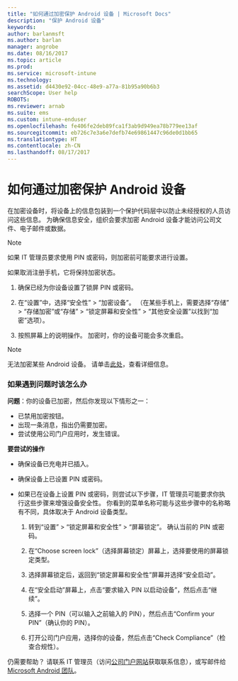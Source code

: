 ```yaml
---
title: "如何通过加密保护 Android 设备 | Microsoft Docs"
description: "保护 Android 设备"
keywords: 
author: barlanmsft
ms.author: barlan
manager: angrobe
ms.date: 08/16/2017
ms.topic: article
ms.prod: 
ms.service: microsoft-intune
ms.technology: 
ms.assetid: d4430e92-04cc-48e9-a77a-81b95a90b6b3
searchScope: User help
ROBOTS: 
ms.reviewer: arnab
ms.suite: ems
ms.custom: intune-enduser
ms.openlocfilehash: fe406fe2deb89fca1f3ab9d949ea78b779ee13af
ms.sourcegitcommit: eb726c7e3a6e7defb74e69861447c96de0d1bb65
ms.translationtype: HT
ms.contentlocale: zh-CN
ms.lasthandoff: 08/17/2017
---
```

# <a name="how-to-protect-your-android-device-using-encryption"></a>如何通过加密保护 Android 设备

在加密设备时，将设备上的信息包装到一个保护代码层中以防止未经授权的人员访问这些信息。 为确保信息安全，组织会要求加密 Android 设备才能访问公司文件、电子邮件或数据。

> [!Note]
> 如果 IT 管理员要求使用 PIN 或密码，则加密前可能要求进行设置。

如果取消注册手机，它将保持加密状态。

1.  确保已经为你设备设置了锁屏 PIN 或密码。

2.  在“设置”中，选择“安全性” > “加密设备”。
    （在某些手机上，需要选择“存储” > “存储加密”或“存储” > “锁定屏幕和安全性” > “其他安全设置”以找到“加密”选项）。

3.  按照屏幕上的说明操作。 加密时，你的设备可能会多次重启。

> [!Note]
> 无法加密某些 Android 设备。 请单击[此处](your-device-appears-encrypted-but-cp-says-otherwise-android.md)，查看详细信息。

### <a name="what-to-do-if-you-have-issues"></a>如果遇到问题时该怎么办
**问题**：你的设备已加密，然后你发现以下情形之一：

- 已禁用加密按钮。
- 出现一条消息，指出仍需要加密。
- 尝试使用公司门户应用时，发生错误。

**要尝试的操作**

- 确保设备已充电并已插入。
- 确保设备上已设置 PIN 或密码。
- 如果已在设备上设置 PIN 或密码，则尝试以下步骤，IT 管理员可能要求你执行这些步骤来增强设备安全性。 你看到的菜单名称可能与这些步骤中的名称略有不同，具体取决于 Android 设备类型。

    1. 转到“设置” > “锁定屏幕和安全性” > “屏幕锁定”。 确认当前的 PIN 或密码。

    2. 在“Choose screen lock”（选择屏幕锁定）屏幕上，选择要使用的屏幕锁定类型。 

    3. 选择屏幕锁定后，返回到“锁定屏幕和安全性”屏幕并选择“安全启动”。 
    
    4. 在“安全启动”屏幕上，点击“要求输入 PIN 以启动设备”，然后点击“继续”。

    5. 选择一个 PIN（可以输入之前输入的 PIN），然后点击“Confirm your PIN”（确认你的 PIN）。

    6. 打开公司门户应用，选择你的设备，然后点击“Check Compliance”（检查合规性）。

仍需要帮助？ 请联系 IT 管理员（访问[公司门户网站](http://portal.manage.microsoft.com)获取联系信息），或写邮件给 <a href="mailto:wintunedroidfbk@microsoft.com?subject=I'm having trouble with encryption on my Android device&body=Describe the issue you're experiencing here.">Microsoft Android 团队</a>。
